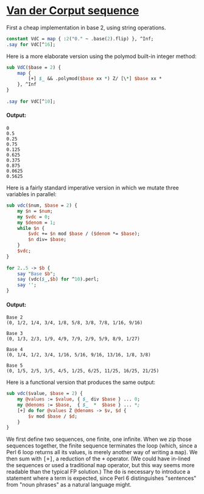 [1]: http://rosettacode.org/wiki/Van_der_Corput_sequence

# [Van der Corput sequence][1]

First a cheap implementation in base 2, using string operations.

```perl
constant VdC = map { :2("0." ~ .base(2).flip) }, ^Inf;
.say for VdC[^16];
```


Here is a more elaborate version using the polymod built-in integer method:

```perl
sub VdC($base = 2) {
    map {
        [+] $_ && .polymod($base xx *) Z/ [\*] $base xx *
    }, ^Inf
}
 
.say for VdC[^10];
```

#### Output:
```
0
0.5
0.25
0.75
0.125
0.625
0.375
0.875
0.0625
0.5625
```


Here is a fairly standard imperative version in which we mutate three variables in parallel:

```perl
sub vdc($num, $base = 2) {
    my $n = $num;
    my $vdc = 0;
    my $denom = 1;
    while $n {
        $vdc += $n mod $base / ($denom *= $base);
        $n div= $base;
    }
    $vdc;
}
 
for 2..5 -> $b {
    say "Base $b";
    say (vdc($_,$b) for ^10).perl;
    say '';
}
```

#### Output:
```
Base 2
(0, 1/2, 1/4, 3/4, 1/8, 5/8, 3/8, 7/8, 1/16, 9/16)

Base 3
(0, 1/3, 2/3, 1/9, 4/9, 7/9, 2/9, 5/9, 8/9, 1/27)

Base 4
(0, 1/4, 1/2, 3/4, 1/16, 5/16, 9/16, 13/16, 1/8, 3/8)

Base 5
(0, 1/5, 2/5, 3/5, 4/5, 1/25, 6/25, 11/25, 16/25, 21/25)
```


Here is a functional version that produces the same output:

```perl
sub vdc($value, $base = 2) {
    my @values := $value, { $_ div $base } ... 0;
    my @denoms := $base,  { $_  *  $base } ... *;
    [+] do for @values Z @denoms -> $v, $d {
        $v mod $base / $d;
    }
}
```


We first define two sequences, one finite, one infinite.
When we zip those sequences together, the finite sequence terminates the loop (which, since a Perl&#160;6 loop returns all its values, is merely another way of writing a <tt>map</tt>).
We then sum with <tt>[+]</tt>, a reduction of the <tt>+</tt> operator.
(We could have in-lined the sequences or used a traditional <tt>map</tt> operator, but this way seems more readable than the typical FP solution.)
The <tt>do</tt> is necessary to introduce a statement where a term is expected, since Perl&#160;6 distinguishes "sentences" from "noun phrases" as a natural language might.